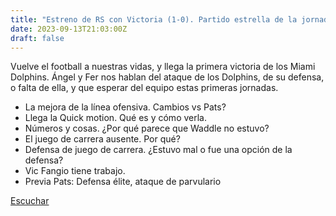 ```yaml
---
title: "Estreno de RS con Victoria (1-0). Partido estrella de la jornada"
date: 2023-09-13T21:03:00Z
draft: false
---
```


Vuelve el football a nuestras vidas, y llega la primera victoria de los Miami Dolphins.
Ángel y Fer nos hablan del ataque de los Dolphins, de su defensa, o falta de ella, y que esperar del equipo estas primeras jornadas.

- La mejora de la línea ofensiva. Cambios vs Pats?
- Llega la Quick motion. Qué es y cómo verla.
- Números y cosas. ¿Por qué parece que Waddle no estuvo?
- El juego de carrera ausente. Por qué?
- Defensa de juego de carrera. ¿Estuvo mal o fue una opción de la defensa?
- Vic Fangio tiene trabajo.
- Previa Pats: Defensa élite, ataque de parvulario

[Escuchar](https://www.ivoox.com/estreno-rs-victoria-1-0-partido-estrella-audios-mp3_rf_115986957_1.html)
